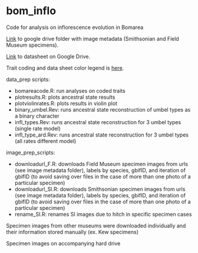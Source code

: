 # bom_inflo
Code for analysis on inflorescence evolution in Bomarea

[Link](https://drive.google.com/drive/folders/1bv4PKfV_kNo0SJyzhE00N4WXZmUobq2E?usp=share_link) to google drive folder with image metadata (Smithsonian and Field Museum specimens).

[Link](https://docs.google.com/spreadsheets/d/1tz5yj18hGkikD05JvuuDW6Y-gS-BnChY6fLEXKZQcnA/edit?usp=sharing) to datasheet on Google Drive.

Trait coding and data sheet color legend is [here](https://drive.google.com/file/d/1-8_w90ZOqw7TNES3cnNXsbYn2YeAs0IH/view?usp=sharing). 

data_prep scripts:
- bomareacode.R: run analyses on coded traits
- plotresults.R: plots ancestral state results
- plotviolinrates.R: plots results in violin plot
- binary_umbel.Rev: runs ancestral state reconstruction of umbel types as a binary character
- infl_types.Rev: runs ancestral state reconstruction for 3 umbel types (single rate model)
- infl_type_ard.Rev: runs ancestral state reconstruction for 3 umbel types (all rates different model)
 
image_prep_scripts:
- downloadurl_F.R: downloads Field Museum specimen images from urls (see image metadata folder), labels by species, gbifID, and iteration of gbifID (to avoid saving over files in the case of more than one photo of a particular specimen)
- downloadurl_SI.R: downloads Smithsonian specimen images from urls (see image metadata folder), labels by species, gbifID, and iteration of gbifID (to avoid saving over files in the case of more than one photo of a particular specimen)
- rename_SI.R: renames SI images due to hitch in specific specimen cases

Specimen images from other museums were downloaded individually and their information stored manually (ex. Kew specimens)

Specimen images on accompanying hard drive
